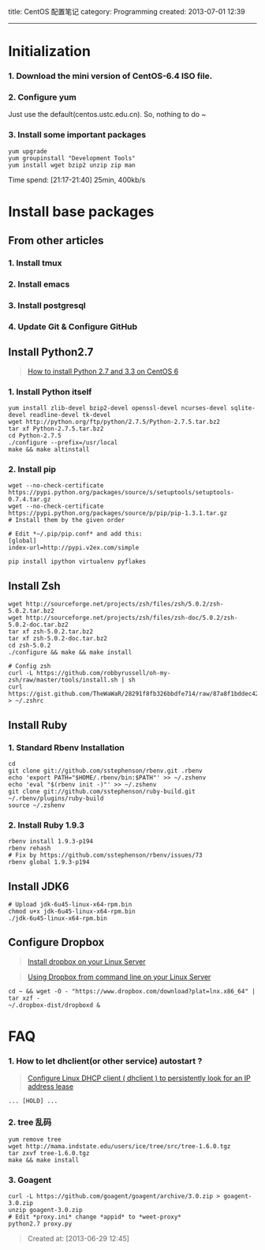 
title: CentOS 配置笔记
category: Programming
created: 2013-07-01 12:39
**********


Initialization
==============

### 1. Download the mini version of CentOS-6.4 ISO file.

### 2. Configure yum
  Just use the default(centos.ustc.edu.cn). So, nothing to do ~

### 3. Install some important packages

    yum upgrade
    yum groupinstall "Development Tools"
    yum install wget bzip2 unzip zip man 
    
Time spend: [21:17-21:40] 25min, 400kb/s



<!-- more -->


Install base packages
=====================

From other articles
-------------------
### 1. Install tmux
### 2. Install emacs
### 3. Install postgresql
### 4. Update Git & Configure GitHub


Install Python2.7
-----------------
>  [How to install Python 2.7 and 3.3 on CentOS 6](http://toomuchdata.com/2012/06/25/how-to-install-python-2-7-3-on-centos-6-2/)

### 1. Install Python itself

    yum install zlib-devel bzip2-devel openssl-devel ncurses-devel sqlite-devel readline-devel tk-devel
    wget http://python.org/ftp/python/2.7.5/Python-2.7.5.tar.bz2
    tar xf Python-2.7.5.tar.bz2
    cd Python-2.7.5
    ./configure --prefix=/usr/local
    make && make altinstall


### 2. Install pip

    wget --no-check-certificate https://pypi.python.org/packages/source/s/setuptools/setuptools-0.7.4.tar.gz
    wget --no-check-certificate https://pypi.python.org/packages/source/p/pip/pip-1.3.1.tar.gz
    # Install them by the given order

    # Edit *~/.pip/pip.conf* and add this:
    [global]
    index-url=http://pypi.v2ex.com/simple

    pip install ipython virtualenv pyflakes


    
Install Zsh
-----------

    wget http://sourceforge.net/projects/zsh/files/zsh/5.0.2/zsh-5.0.2.tar.bz2
    wget http://sourceforge.net/projects/zsh/files/zsh-doc/5.0.2/zsh-5.0.2-doc.tar.bz2
    tar xf zsh-5.0.2.tar.bz2
    tar xf zsh-5.0.2-doc.tar.bz2
    cd zsh-5.0.2
    ./configure && make && make install
    
    # Config zsh
    curl -L https://github.com/robbyrussell/oh-my-zsh/raw/master/tools/install.sh | sh
    curl https://gist.github.com/TheWaWaR/28291f8fb326bbdfe714/raw/87a8f1bddec42d94f93e2d851e39ad6cf4e0ef48/.zshrc > ~/.zshrc


  
Install Ruby
------------
### 1. Standard Rbenv Installation

    cd
    git clone git://github.com/sstephenson/rbenv.git .rbenv
    echo 'export PATH="$HOME/.rbenv/bin:$PATH"' >> ~/.zshenv
    echo 'eval "$(rbenv init -)"' >> ~/.zshenv
    git clone git://github.com/sstephenson/ruby-build.git ~/.rbenv/plugins/ruby-build
    source ~/.zshenv

    
### 2. Install Ruby 1.9.3

    rbenv install 1.9.3-p194
    rbenv rehash
    # Fix by https://github.com/sstephenson/rbenv/issues/73
    rbenv global 1.9.3-p194

    
Install JDK6
------------

    # Upload jdk-6u45-linux-x64-rpm.bin
    chmod u+x jdk-6u45-linux-x64-rpm.bin
    ./jdk-6u45-linux-x64-rpm.bin


    
Configure Dropbox
-----------------
> [Install dropbox on your Linux Server](https://www.dropbox.com/install?os=lnx)

> [Using Dropbox from command line on your Linux Server](http://www.techpage3.com/2013/01/using-dropbox-from-command-line-on-your.html)

    cd ~ && wget -O - "https://www.dropbox.com/download?plat=lnx.x86_64" | tar xzf -
    ~/.dropbox-dist/dropboxd &
    

 FAQ 
=====

### 1. How to let dhclient(or other service) autostart ?
> [Configure Linux DHCP client ( dhclient ) to persistently look for an IP address lease](http://www.cyberciti.biz/faq/rhel-centos-configure-persistent-dhcp-client/)

    ... [HOLD] ...
    
### 2. tree 乱码

    yum remove tree
    wget http://mama.indstate.edu/users/ice/tree/src/tree-1.6.0.tgz
    tar zxvf tree-1.6.0.tgz
    make && make install    
    

### 3. Goagent

    curl -L https://github.com/goagent/goagent/archive/3.0.zip > goagent-3.0.zip
    unzip goagent-3.0.zip
    # Edit *proxy.ini* change *appid* to *weet-proxy*
    python2.7 proxy.py

    
> Created at: [2013-06-29 12:45]
  
